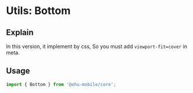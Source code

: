 # Utils: Bottom

## Explain

In this version, it implement by css, So you must add `viewport-fit=cover` in meta.

## Usage

```js
import { Bottom } from '@ohu-mobile/core';
```


